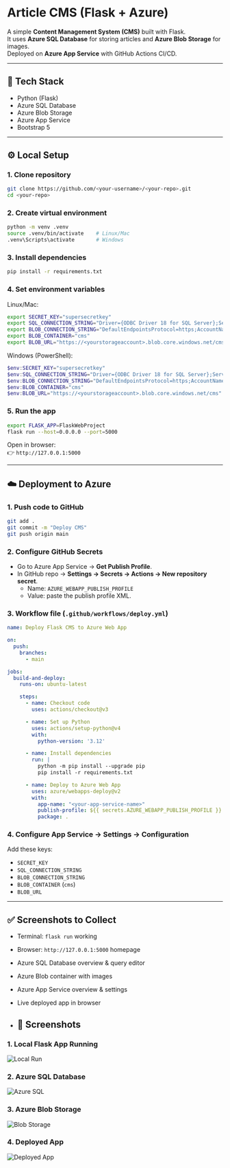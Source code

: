 # Article CMS (Flask + Azure)

A simple **Content Management System (CMS)** built with Flask.  
It uses **Azure SQL Database** for storing articles and **Azure Blob Storage** for images.  
Deployed on **Azure App Service** with GitHub Actions CI/CD.  

---

## 🚀 Tech Stack
- Python (Flask)  
- Azure SQL Database  
- Azure Blob Storage  
- Azure App Service  
- Bootstrap 5  

---

## ⚙️ Local Setup

### 1. Clone repository
```bash
git clone https://github.com/<your-username>/<your-repo>.git
cd <your-repo>
```

### 2. Create virtual environment
```bash
python -m venv .venv
source .venv/bin/activate    # Linux/Mac
.venv\Scripts\activate       # Windows
```

### 3. Install dependencies
```bash
pip install -r requirements.txt
```

### 4. Set environment variables

Linux/Mac:
```bash
export SECRET_KEY="supersecretkey"
export SQL_CONNECTION_STRING="Driver={ODBC Driver 18 for SQL Server};Server=tcp:<your-sql-server>.database.windows.net,1433;Database=<your-db>;Uid=<your-admin-user>;Pwd=<your-password>;Encrypt=yes;TrustServerCertificate=no;Connection Timeout=30;"
export BLOB_CONNECTION_STRING="DefaultEndpointsProtocol=https;AccountName=<yourstorageaccount>;AccountKey=<youraccountkey>;EndpointSuffix=core.windows.net"
export BLOB_CONTAINER="cms"
export BLOB_URL="https://<yourstorageaccount>.blob.core.windows.net/cms"
```

Windows (PowerShell):
```powershell
$env:SECRET_KEY="supersecretkey"
$env:SQL_CONNECTION_STRING="Driver={ODBC Driver 18 for SQL Server};Server=tcp:<your-sql-server>.database.windows.net,1433;Database=<your-db>;Uid=<your-admin-user>;Pwd=<your-password>;Encrypt=yes;TrustServerCertificate=no;Connection Timeout=30;"
$env:BLOB_CONNECTION_STRING="DefaultEndpointsProtocol=https;AccountName=<yourstorageaccount>;AccountKey=<youraccountkey>;EndpointSuffix=core.windows.net"
$env:BLOB_CONTAINER="cms"
$env:BLOB_URL="https://<yourstorageaccount>.blob.core.windows.net/cms"
```

### 5. Run the app
```bash
export FLASK_APP=FlaskWebProject
flask run --host=0.0.0.0 --port=5000
```

Open in browser:  
👉 `http://127.0.0.1:5000`

---

## ☁️ Deployment to Azure

### 1. Push code to GitHub
```bash
git add .
git commit -m "Deploy CMS"
git push origin main
```

### 2. Configure GitHub Secrets
- Go to Azure App Service → **Get Publish Profile**.  
- In GitHub repo → **Settings → Secrets → Actions → New repository secret**.  
  - Name: `AZURE_WEBAPP_PUBLISH_PROFILE`  
  - Value: paste the publish profile XML.  

### 3. Workflow file (`.github/workflows/deploy.yml`)
```yaml
name: Deploy Flask CMS to Azure Web App

on:
  push:
    branches:
      - main

jobs:
  build-and-deploy:
    runs-on: ubuntu-latest

    steps:
      - name: Checkout code
        uses: actions/checkout@v3

      - name: Set up Python
        uses: actions/setup-python@v4
        with:
          python-version: '3.12'

      - name: Install dependencies
        run: |
          python -m pip install --upgrade pip
          pip install -r requirements.txt

      - name: Deploy to Azure Web App
        uses: azure/webapps-deploy@v2
        with:
          app-name: "<your-app-service-name>"
          publish-profile: ${{ secrets.AZURE_WEBAPP_PUBLISH_PROFILE }}
          package: .
```

### 4. Configure App Service → Settings → Configuration
Add these keys:  
- `SECRET_KEY`  
- `SQL_CONNECTION_STRING`  
- `BLOB_CONNECTION_STRING`  
- `BLOB_CONTAINER` (`cms`)  
- `BLOB_URL`  

---

## ✅ Screenshots to Collect
- Terminal: `flask run` working  
- Browser: `http://127.0.0.1:5000` homepage  
- Azure SQL Database overview & query editor  
- Azure Blob container with images  
- Azure App Service overview & settings  
- Live deployed app in browser

- ## 📸 Screenshots

### 1. Local Flask App Running
![Local Run](screenshots/local_run.png)

### 2. Azure SQL Database
![Azure SQL](screenshots/azure_sql.png)

### 3. Azure Blob Storage
![Blob Storage](screenshots/blob_storage.png)

### 4. Deployed App
![Deployed App](screenshots/deployed_app.png)


